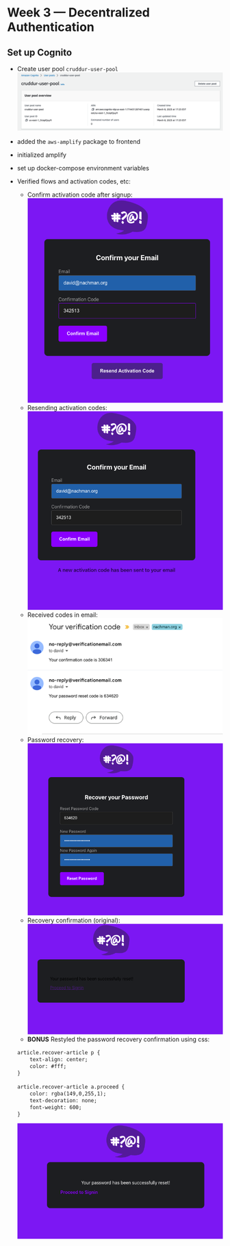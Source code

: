 # Week 3 — Decentralized Authentication

## Set up Cognito

- Create user pool `cruddur-user-pool`
  ![cruddur-user-pool](assets/wk3/cognito-user-pool.png)
- added the `aws-amplify` package to frontend
- initialized amplify
- set up docker-compose environment variables
- Verified flows and activation codes, etc:

  - Confirm activation code after signup:
    ![activation code](assets/wk3/activation-code.png)
  - Resending activation codes:
    ![resend code](assets/wk3/resend-activation.png)
  - Received codes in email:
    ![verifcation codes](assets/wk3/verification-codes.png)
  - Password recovery:
    ![password recovery](assets/wk3/recover-password.png)
  - Recovery confirmation (original):
    ![password original](assets/wk3/recover-original.png)
  - **BONUS** Restyled the password recovery confirmation using css:

  ```
  article.recover-article p {
      text-align: center;
      color: #fff;
  }

  article.recover-article a.proceed {
      color: rgba(149,0,255,1);
      text-decoration: none;
      font-weight: 600;
  }
  ```

  ![password restyle](assets/wk3/recover-restyle.png)
